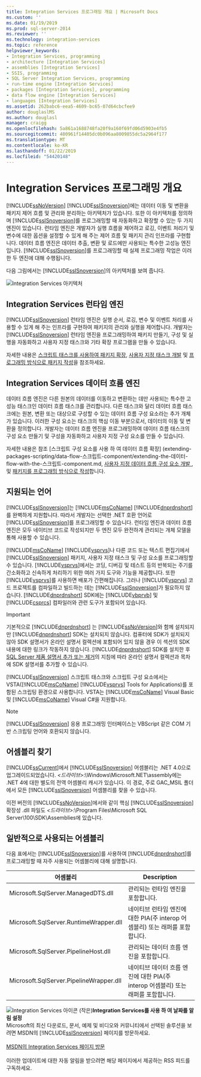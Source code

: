 ```yaml
---
title: Integration Services 프로그래밍 개요 | Microsoft Docs
ms.custom: ''
ms.date: 01/19/2019
ms.prod: sql-server-2014
ms.reviewer: ''
ms.technology: integration-services
ms.topic: reference
helpviewer_keywords:
- Integration Services, programming
- architecture [Integration Services]
- assemblies [Integration Services]
- SSIS, programming
- SQL Server Integration Services, programming
- run-time engine [Integration Services]
- packages [Integration Services], programming
- data flow engine [Integration Services]
- languages [Integration Services]
ms.assetid: 262babc6-eea5-4609-bc65-07d64cbcfee9
author: douglaslMS
ms.author: douglasl
manager: craigg
ms.openlocfilehash: 5a861a1688748fa20f9a160f69fd06d5903e4fb5
ms.sourcegitcommit: 480961f14405dc0b096aa8009855dc5a2964f177
ms.translationtype: MT
ms.contentlocale: ko-KR
ms.lasthandoff: 01/22/2019
ms.locfileid: "54420148"
---
```

# <a name="integration-services-programming-overview"></a>Integration Services 프로그래밍 개요
  [!INCLUDE[ssNoVersion](../includes/ssnoversion-md.md)] [!INCLUDE[ssISnoversion](../includes/ssisnoversion-md.md)]에는 데이터 이동 및 변환을 패키지 제어 흐름 및 관리와 분리하는 아키텍처가 있습니다. 또한 이 아키텍처를 정의하며 [!INCLUDE[ssISnoversion](../includes/ssisnoversion-md.md)]를 프로그래밍할 때 자동화하고 확장할 수 있는 두 가지 엔진이 있습니다. 런타임 엔진은 개발자가 실행 흐름을 제어하고 로깅, 이벤트 처리기 및 변수에 대한 옵션을 설정할 수 있게 해 주는 제어 흐름 및 패키지 관리 인프라를 구현합니다. 데이터 흐름 엔진은 데이터 추출, 변환 및 로드에만 사용되는 특수한 고성능 엔진입니다. [!INCLUDE[ssISnoversion](../includes/ssisnoversion-md.md)]를 프로그래밍할 때 실제 프로그래밍 작업은 이러한 두 엔진에 대해 수행됩니다.  
  
 다음 그림에서는 [!INCLUDE[ssISnoversion](../includes/ssisnoversion-md.md)]의 아키텍처를 보여 줍니다.  
  
 ![Integration Services 아키텍처](media/mw-dts-01.gif "Integration Services 아키텍처")  
  
## <a name="integration-services-run-time-engine"></a>Integration Services 런타임 엔진  
 [!INCLUDE[ssISnoversion](../includes/ssisnoversion-md.md)] 런타임 엔진은 실행 순서, 로깅, 변수 및 이벤트 처리를 사용할 수 있게 해 주는 인프라를 구현하여 패키지의 관리와 실행을 제어합니다. 개발자는 [!INCLUDE[ssISnoversion](../includes/ssisnoversion-md.md)] 런타임 엔진을 프로그래밍하여 패키지 만들기, 구성 및 실행을 자동화하고 사용자 지정 태스크와 기타 확장 프로그램을 만들 수 있습니다.  
  
 자세한 내용은 [스크립트 태스크를 사용하여 패키지 확장](extending-packages-scripting/task/extending-the-package-with-the-script-task.md), [사용자 지정 태스크 개발](extending-packages-custom-objects/task/developing-a-custom-task.md) 및 [프로그래밍 방식으로 패키지 작성](building-packages-programmatically/building-packages-programmatically.md)을 참조하세요.  
  
## <a name="integration-services-data-flow-engine"></a>Integration Services 데이터 흐름 엔진  
 데이터 흐름 엔진은 다른 원본의 데이터를 이동하고 변환하는 데만 사용되는 특수한 고성능 태스크인 데이터 흐름 태스크를 관리합니다. 다른 태스크와 달리 데이터 흐름 태스크에는 원본, 변환 또는 대상으로 구성할 수 있는 데이터 흐름 구성 요소라는 추가 개체가 있습니다. 이러한 구성 요소는 태스크의 핵심 이동 부분으로서, 데이터의 이동 및 변환을 정의합니다. 개발자는 데이터 흐름 엔진을 프로그래밍하여 데이터 흐름 태스크의 구성 요소 만들기 및 구성을 자동화하고 사용자 지정 구성 요소를 만들 수 있습니다.  
  
 자세한 내용은 참조 [스크립트 구성 요소를 사용 하 여 데이터 흐름 확장] (extending-packages-scripting/data-flow-스크립트-component/extending-the-데이터-flow-with-the-스크립트-component.md, [사용자 지정 데이터 흐름 구성 요소 개발 ](extending-packages-custom-objects/data-flow/developing-a-custom-data-flow-component.md), 및 [패키지를 프로그래밍 방식으로 작성](building-packages-programmatically/building-packages-programmatically.md)합니다.  
  
## <a name="supported-languages"></a>지원되는 언어  
 [!INCLUDE[ssISnoversion](../includes/ssisnoversion-md.md)]는 [!INCLUDE[msCoName](../includes/msconame-md.md)] [!INCLUDE[dnprdnshort](../includes/dnprdnshort-md.md)]를 완벽하게 지원합니다. 따라서 개발자는 선택한 .NET 호환 언어로 [!INCLUDE[ssISnoversion](../includes/ssisnoversion-md.md)]를 프로그래밍할 수 있습니다. 런타임 엔진과 데이터 흐름 엔진은 모두 네이티브 코드로 작성되지만 두 엔진 모두 완전하게 관리되는 개체 모델을 통해 사용할 수 있습니다.  
  
 [!INCLUDE[msCoName](../includes/msconame-md.md)] [!INCLUDE[vsprvs](../includes/vsprvs-md.md)]나 다른 코드 또는 텍스트 편집기에서 [!INCLUDE[ssISnoversion](../includes/ssisnoversion-md.md)] 패키지, 사용자 지정 태스크 및 구성 요소를 프로그래밍할 수 있습니다. [!INCLUDE[vsprvs](../includes/vsprvs-md.md)]에서는 코딩, 디버깅 및 테스트 등의 반복되는 주기를 간소화하고 신속하게 처리하기 위한 여러 가지 도구와 기능을 제공합니다. 또한 [!INCLUDE[vsprvs](../includes/vsprvs-md.md)]를 사용하면 배포가 간편해집니다. 그러나 [!INCLUDE[vsprvs](../includes/vsprvs-md.md)] 코드 프로젝트를 컴파일하고 빌드하는 데는 [!INCLUDE[ssISnoversion](../includes/ssisnoversion-md.md)]가 필요하지 않습니다. [!INCLUDE[dnprdnshort](../includes/dnprdnshort-md.md)] SDK에는 [!INCLUDE[vbprvb](../includes/vbprvb-md.md)] 및 [!INCLUDE[csprcs](../includes/csprcs-md.md)] 컴파일러와 관련 도구가 포함되어 있습니다.  
  
> [!IMPORTANT]  
>  기본적으로 [!INCLUDE[dnprdnshort](../includes/dnprdnshort-md.md)] 는 [!INCLUDE[ssNoVersion](../includes/ssnoversion-md.md)]와 함께 설치되지만 [!INCLUDE[dnprdnshort](../includes/dnprdnshort-md.md)] SDK는 설치되지 않습니다. 컴퓨터에 SDK가 설치되지 않아 SDK 설명서가 온라인 설명서 컬렉션에 포함되어 있지 않을 경우 이 섹션의 SDK 내용에 대한 링크가 작동하지 않습니다. [!INCLUDE[dnprdnshort](../includes/dnprdnshort-md.md)] SDK를 설치한 후 [SQL Server 제품 설명서 추가 또는 제거](../2014-toc/books-online-for-sql-server-2014.md)의 지침에 따라 온라인 설명서 컬렉션과 목차에 SDK 설명서를 추가할 수 있습니다.  
  
 [!INCLUDE[ssISnoversion](../includes/ssisnoversion-md.md)] 스크립트 태스크와 스크립트 구성 요소에서는 VSTA([!INCLUDE[msCoName](../includes/msconame-md.md)] [!INCLUDE[vsprvs](../includes/vsprvs-md.md)] Tools for Applications)를 포함된 스크립팅 환경으로 사용합니다. VSTA는 [!INCLUDE[msCoName](../includes/msconame-md.md)] Visual Basic 및 [!INCLUDE[msCoName](../includes/msconame-md.md)] Visual C#을 지원합니다.  
  
> [!NOTE]  
>  [!INCLUDE[ssISnoversion](../includes/ssisnoversion-md.md)] 응용 프로그래밍 인터페이스는 VBScript 같은 COM 기반 스크립팅 언어와 호환되지 않습니다.  
  
## <a name="locating-assemblies"></a>어셈블리 찾기  
 [!INCLUDE[ssCurrent](../includes/sscurrent-md.md)]에서 [!INCLUDE[ssISnoversion](../includes/ssisnoversion-md.md)] 어셈블리는 .NET 4.0으로 업그레이드되었습니다. *\<드라이브>*:\Windows\Microsoft.NET\assembly에는 .NET 4에 대한 별도의 전역 어셈블리 캐시가 있습니다. 이 경로, 주로 GAC_MSIL 폴더에서 모든 [!INCLUDE[ssISnoversion](../includes/ssisnoversion-md.md)] 어셈블리를 찾을 수 있습니다.  
  
 이전 버전의 [!INCLUDE[ssNoVersion](../includes/ssnoversion-md.md)]에서와 같이 핵심 [!INCLUDE[ssISnoversion](../includes/ssisnoversion-md.md)] 확장성 .dll 파일도 *\<드라이브>*:\Program Files\Microsoft SQL Server\100\SDK\Assemblies에 있습니다.  
  
## <a name="commonly-used-assemblies"></a>일반적으로 사용되는 어셈블리  
 다음 표에서는 [!INCLUDE[ssISnoversion](../includes/ssisnoversion-md.md)]를 사용하여 [!INCLUDE[dnprdnshort](../includes/dnprdnshort-md.md)]를 프로그래밍할 때 자주 사용되는 어셈블리에 대해 설명합니다.  
  
|어셈블리|Description|  
|--------------|-----------------|  
|Microsoft.SqlServer.ManagedDTS.dll|관리되는 런타임 엔진을 포함합니다.|  
|Microsoft.SqlServer.RuntimeWrapper.dll|네이티브 런타임 엔진에 대한 PIA(주 interop 어셈블리) 또는 래퍼를 포함합니다.|  
|Microsoft.SqlServer.PipelineHost.dll|관리되는 데이터 흐름 엔진을 포함합니다.|  
|Microsoft.SqlServer.PipelineWrapper.dll|네이티브 데이터 흐름 엔진에 대한 PIA(주 interop 어셈블리) 또는 래퍼를 포함합니다.|  

![Integration Services 아이콘 (작은)](media/dts-16.gif "Integration Services 아이콘 (작은)")**Integration Services를 사용 하 여 날짜를 알림 설정**<br /> Microsoft의 최신 다운로드, 문서, 예제 및 비디오와 커뮤니티에서 선택된 솔루션을 보려면 MSDN의 [!INCLUDE[ssISnoversion](../includes/ssisnoversion-md.md)] 페이지를 방문하세요.<br /><br /> [MSDN의 Integration Services 페이지 방문](https://go.microsoft.com/fwlink/?LinkId=136655)<br /><br /> 이러한 업데이트에 대한 자동 알림을 받으려면 해당 페이지에서 제공하는 RSS 피드를 구독하세요.  
  
  
